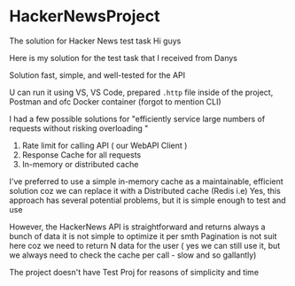 # HackerNewsProject
 The solution for Hacker News test task
Hi guys

Here is my solution for the test task that I received from Danys

Solution fast, simple, and well-tested for the API

U can run it using VS, VS Code, prepared `.http` file inside of the project, Postman and ofc Docker container  (forgot to mention CLI)

I had a few possible solutions for "efficiently service large numbers of requests without risking overloading "
1. Rate limit for calling API ( our WebAPI Client )
2. Response Cache for all requests
3. In-memory or distributed cache

I've preferred to use a simple in-memory cache as a maintainable, efficient solution coz we can replace it with a Distributed cache (Redis i.e)
Yes, this approach has several potential problems, but it is simple enough to test and use

However, the HackerNews API is straightforward and returns always a bunch of data it is not simple to optimize it per smth
Pagination is not suit here coz we need to return N data for the user ( yes we can still use it, but we always need to check the cache per call - slow and so gallantly)

The project doesn't have Test Proj for reasons of simplicity and time 

